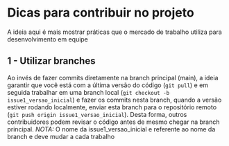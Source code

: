 # Dicas para contribuir no projeto

A ideia aqui é mais mostrar práticas que o mercado de trabalho utiliza para desenvolvimento em equipe

## 1 - Utilizar branches

Ao invés de fazer commits diretamente na branch principal (main), a ideia garantir que você está com a última versão do código (`git pull`) e em seguida trabalhar em uma branch local (`git checkout -b issue1_versao_inicial`) e fazer os commits nesta branch, quando a versão estiver rodando localmente, enviar esta branch para o repositório remoto (`git push origin issue1_versao_inicial`).
Desta forma, outros contribuidores podem revisar o código antes de mesmo chegar na branch principal.
_NOTA:_ O nome da issue1_versao_inicial e referente ao nome da branch e deve mudar a cada trabalho
